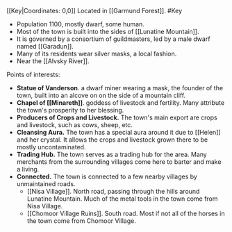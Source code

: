 [[Key|Coordinates: 0,0]]
Located in [[Garmund Forest]].
#Key

- Population 1100, mostly dwarf, some human.
- Most of the town is built into the sides of [[Lunatine Mountain]].
- It is governed by a consortium of guildmasters, led by a male dwarf named [[Garadun]].
- Many of its residents wear silver masks, a local fashion.
- Near the [[Alvsky River]].

Points of interests:
- **Statue of Vanderson**. a dwarf miner wearing a mask, the founder of the town, built into an alcove on on the side of a mountain cliff.
- **Chapel of [[Minareth]]**. goddess of livestock and fertility. Many attribute the town's prosperity to her blessing.
- **Producers of Crops and Livestock.** The town's main export are crops and livestock, such as cows, sheep, etc.
- **Cleansing Aura.** The town has a special aura around it due to [[Helen]] and her crystal. It allows the crops and livestock grown there to be mostly uncontaminated.
- **Trading Hub.** The town serves as a trading hub for the area. Many merchants from the surrounding villages come here to barter and make a living.
- **Connected.** The town is connected to a few nearby villages by unmaintained roads.
	- [[Nisa Village]]. North road, passing through the hills around Lunatine Mountain. Much of the metal tools in the town come from Nisa Village.
	- [[Chomoor Village Ruins]]. South road. Most if not all of the horses in the town come from Chomoor Village.